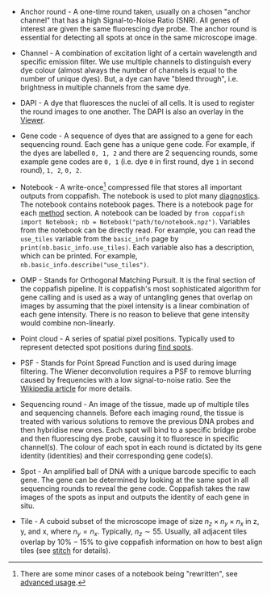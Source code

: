 * Anchor round - A one-time round taken, usually on a chosen "anchor channel" that has a high Signal-to-Noise Ratio 
(SNR). All genes of interest are given the same fluorescing dye probe. The anchor round is essential for detecting all 
spots at once in the same microscope image.

* Channel - A combination of excitation light of a certain wavelength and specific emission filter. We use multiple 
channels to distinguish every dye colour (almost always the number of channels is equal to the number of unique dyes). 
But, a dye can have "bleed through", i.e. brightness in multiple channels from the same dye.

* DAPI - A dye that fluoresces the nuclei of all cells. It is used to register the round images to one another. The 
DAPI is also an overlay in the [Viewer](diagnostics.md#viewer).

* Gene code - A sequence of dyes that are assigned to a gene for each sequencing round. Each gene has a unique gene 
code. For example, if the dyes are labelled `0, 1, 2` and there are 2 sequencing rounds, some example gene codes are 
`0, 1` (i.e. dye `0` in first round, dye `1` in second round), `1, 2`, `0, 2`.

* Notebook - A write-once[^1] compressed file that stores all important outputs from coppafish. The notebook is used 
to plot many [diagnostics](diagnostics.md). The notebook contains notebook pages. There is a notebook page for each 
[method](overview) section. A notebook can be loaded by 
`from coppafish import Notebook; nb = Notebook("path/to/notebook.npz")`. Variables from the notebook can be directly 
read. For example, you can read the `use_tiles` variable from the `basic_info` page by 
`print(nb.basic_info.use_tiles)`. Each variable also has a description, which can be printed. For example, 
`nb.basic_info.describe("use_tiles")`.

* OMP - Stands for Orthogonal Matching Pursuit. It is the final section of the coppafish pipeline. It is coppafish's 
most sophisticated algorithm for gene calling and is used as a way of untangling genes that overlap on images by 
assuming that the pixel intensity is a linear combination of each gene intensity. There is no reason to believe that 
gene intensity would combine non-linearly.

* Point cloud - A series of spatial pixel positions. Typically used to represent detected spot positions during 
[find spots](overview#find-spots).

* PSF - Stands for Point Spread Function and is used during image filtering. The Wiener deconvolution requires a PSF to 
remove blurring caused by frequencies with a low signal-to-noise ratio. See the 
<a href="https://en.wikipedia.org/wiki/Wiener_deconvolution" target="_blank">Wikipedia article</a> for more details.

* Sequencing round - An image of the tissue, made up of multiple tiles and sequencing channels. Before each imaging 
round, the tissue is treated with various solutions to remove the previous DNA probes and then hybridise new ones. Each 
spot will bind to a specific bridge probe and then fluorescing dye probe, causing it to fluoresce in specific 
channel(s). The colour of each spot in each round is dictated by its gene identity (identities) and their corresponding 
gene code(s). 

* Spot - An amplified ball of DNA with a unique barcode specific to each gene. The gene can be determined by looking at 
the same spot in all sequencing rounds to reveal the gene code. Coppafish takes the raw images of the spots as input 
and outputs the identity of each gene in situ.

* Tile - A cuboid subset of the microscope image of size $n_z \times n_y \times n_x$ in z, y, and x, where $n_y = n_x$. 
Typically, $n_z\sim55$. Usually, all adjacent tiles overlap by $10\%-15\%$ to give coppafish information on how to best 
align tiles (see [stitch](overview#stitch) for details).


[^1]:
    There are some minor cases of a notebook being "rewritten", see [advanced usage](advanced_usage.md).
